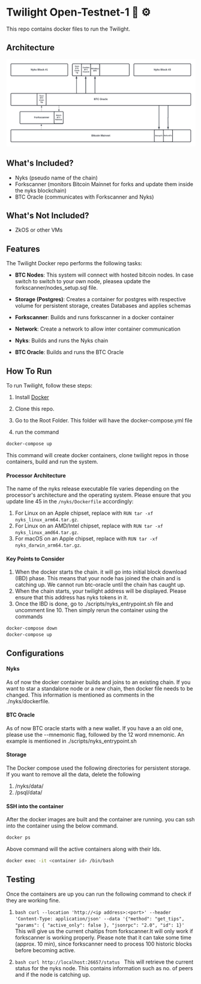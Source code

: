 # Twilight Open-Testnet-1 🧪 ⚙️

This repo contains docker files to run the Twilight.

## Architecture

![Architecture Diagram](architecture-open-testnet-1.jpg)

## What's Included?
- Nyks (pseudo name of the chain)
- Forkscanner (monitors Bitcoin Mainnet for forks and update them inside the nyks blockchain)
- BTC Oracle (communicates with Forkscanner and Nyks)

## What's Not Included?
- ZkOS or other VMs

## Features

The Twilight Docker repo performs the following tasks:

- **BTC Nodes**: This system will connect with hosted bitcoin nodes. In case switch to switch to your own node, pleasea update the forkscanner/nodes_setup.sql file.

- **Storage (Postgres)**: Creates a container for postgres with respective volume for persistent storage, creates Databases and applies schemas

- **Forkscanner**: Builds and runs forkscanner in a docker container

- **Network**: Create a network to allow inter container communication

- **Nyks**: Builds and runs the Nyks chain

- **BTC Oracle**: Builds and runs the BTC Oracle 

##  How To Run

To run Twilight, follow these steps:

1. Install [Docker](https://www.docker.com/)

2. Clone this repo.

3. Go to the Root Folder. This folder will have the docker-compose.yml file

4. run the command

```bash
docker-compose up
```
This command will create docker containers, clone twilight repos in those containers, build and run the system.

#### Processor Architecture
The name of the nyks release executable file varies depending on the processor's architecture and the operating system. Please ensure that you update line 45 in the `/nyks/Dockerfile` accordingly:
1. For Linux on an Apple chipset, replace with `RUN tar -xf nyks_linux_arm64.tar.gz`.
2. For Linux on an AMD/Intel chipset, replace with `RUN tar -xf nyks_linux_amd64.tar.gz`.
3. For macOS on an Apple chipset, replace with `RUN tar -xf nyks_darwin_arm64.tar.gz`.

#### Key Points to Consider
1. When the docker starts the chain. it will go into initial block download (IBD) phase. This means that your node has joined the chain and is catching up. We cannot run btc-oracle until the chain has caught up.
2. When the chain starts, your twilight address will be displayed. Please ensure that this address has nyks tokens in it.
3. Once the IBD is done, go to ./scripts/nyks_entrypoint.sh file and uncomment line 10. Then simply rerun the container using the commands 
```bash
docker-compose down
docker-compose up
```


## Configurations

#### Nyks
As of now the docker container builds and joins to an existing chain. If you want to star a standalone node or a new chain, then docker file needs to be changed. This information is mentioned as comments in the ./nyks/dockerfile. 

#### BTC Oracle
As of now BTC oracle starts with a new wallet. If you have a an old one, please use the --mnemonic flag, followed by the 12 word mnemonic. An example is mentioned in ./scripts/nyks_entrypoint.sh

#### Storage
The Docker compose used the following directories for persistent storage. If you want to remove all the data, delete the following
1. /nyks/data/
2. /psql/data/

#### SSH into the container
After the docker images are built and the container are running. you can ssh into the container using the below command.
```bash
docker ps
```
Above command will the active containers along with their Ids.

```bash
docker exec -it <container id> /bin/bash
```


## Testing
Once the containers are up you can run the following command to check if they are working fine.
1. ```bash curl --location 'http://<ip address>:<port>' --header 'Content-Type: application/json' --data '{"method": "get_tips", "params": { "active_only": false }, "jsonrpc": "2.0", "id": 1}' ```
 This will give us the current chaitips from forkscanner.It will only work if forkscanner is working properly. Please note that it can take some time (approx. 10 min), since forkscanner need to process 100 historic blocks before becoming active.

 2. ```bash curl http://localhost:26657/status ```
 This will retrieve the current status for the nyks node. This contains information such as no. of peers and if the node is catching up.
